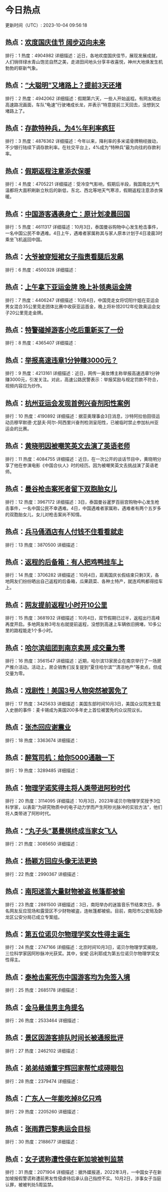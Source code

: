 # 今日热点

更新时间（UTC）: 2023-10-04 09:56:18

## 热点：[欢度国庆佳节 阔步迈向未来](https://cn.bing.com/search?q=欢度国庆佳节阔步迈向未来)
排行：1
热度：4904982
详细描述：近日，各地欢度国庆佳节，展现发展成就，人们徜徉绿水青山饱览自然之美，走进田间地头分享丰收喜悦，神州大地焕发生机勃勃的崭新气象。

## 热点：[“大聪明”又堵路上？提前3天还堵](https://cn.bing.com/search?q=“大聪明”又堵路上？提前3天还堵)
排行：2
热度：4942062
详细描述：假期第六天，一些人开始返程。有网友晒出高速路况画面，车队“龟速”行驶堵成长龙，并表示“特意提前三天回去，没想到又堵路上了。

## 热点：[存款特种兵，为4%年利率疯狂](https://cn.bing.com/search?q=存款特种兵，为4%年利率疯狂)
排行：3
热度：4876362
详细描述：今年以来，降利率的多米诺骨牌稍经拨动，不少银行陆续下调存款利率。在社交平台上，4%成为“特种兵”最为向往的存款利率。

## 热点：[假期返程注意添衣保暖](https://cn.bing.com/search?q=假期返程注意添衣保暖)
排行：4
热度：4705221
详细描述：受冷空气影响，假期后半段，我国南北方气温都将大面积刷新立秋后的新低，东北、西北等地天气寒凉，假期返程注意添衣保暖。

## 热点：[中国游客遇袭身亡：原计划凌晨回国](https://cn.bing.com/search?q=中国游客遇袭身亡：原计划凌晨回国)
排行：5
热度：4611317
详细描述：10月3日，泰国曼谷购物中心发生枪击事件，一名中国公民不幸遇难。4日上午，遇难者家属称其与家人原本计划于4日凌晨3时乘坐飞机返回中国。

## 热点：[大爷被穿短裙女子指责看腿后发飙](https://cn.bing.com/search?q=大爷被穿短裙女子指责看腿后发飙)
排行：6
热度：4500328
详细描述：

## 热点：[上午拿下亚运金牌 晚上补领奥运金牌](https://cn.bing.com/search?q=上午拿下亚运金牌晚上补领奥运金牌)
排行：7
热度：4406247
详细描述：10月4日，中国竞走女将切阳什姐在亚运会男女混合35公里竞走团体比赛中收获亚运首金，晚上将补领2012年伦敦奥运会女子20公里竞走金牌。

## 热点：[特警碰掉游客小吃后重新买了一份](https://cn.bing.com/search?q=特警碰掉游客小吃后重新买了一份)
排行：8
热度：4365407
详细描述：

## 热点：[举报高速违章1分钟赚3000元？](https://cn.bing.com/search?q=举报高速违章1分钟赚3000元？)
排行：9
热度：4213161
详细描述：近日，网传一美妆博主称举报高速违章1分钟赚3000元，引发关注。对此，高速公路民警表示：举报奖励与规定罚款不符合，视频内容应为炒作。

## 热点：[杭州亚运会发现首例兴奋剂阳性案例](https://cn.bing.com/search?q=杭州亚运会发现首例兴奋剂阳性案例)
排行：10
热度：4190892
详细描述：据亚奥理事会3日消息，沙特阿拉伯田径运动员穆罕默德·尤瑟夫·阿尔-阿西里兴奋剂检测呈阳性，已被临时禁止参加杭州亚运会的比赛。

## 热点：[黄晓明因被嘲笑英文去演了英语老师](https://cn.bing.com/search?q=黄晓明因被嘲笑英文去演了英语老师)
排行：11
热度：4084755
详细描述：近日，在一次公开的谈话节目中，黄晓明分享了他在参演电影《中国合伙人》时的经历。因为被嘲笑英文去挑战演了英语老师。

## 热点：[曼谷枪击案死者留下双胞胎女儿](https://cn.bing.com/search?q=曼谷枪击案死者留下双胞胎女儿)
排行：12
热度：3967172
详细描述：3日，泰国曼谷暹罗百丽宫购物中心发生枪击事件，一名中国公民不幸遇难。4日，中国遇难者家属称，遇难者有两个五岁多的双胞胎女儿，女儿对枪击案尚不知情。

## 热点：[兵马俑酒店有人付钱不住看看就走](https://cn.bing.com/search?q=兵马俑酒店有人付钱不住看看就走)
排行：13
热度：3870500
详细描述：

## 热点：[返程的后备箱：有人把鸡鸭挂车上](https://cn.bing.com/search?q=返程的后备箱：有人把鸡鸭挂车上)
排行：14
热度：3706282
详细描述：10月4日，距离国庆长假结束只剩3天，各地网友们纷纷晒出自己返程的后备箱，瓜果蔬菜、各种土特产，就连鸡鸭都得挂车上。

## 热点：[网友提前返程1小时开10公里](https://cn.bing.com/search?q=网友提前返程1小时开10公里)
排行：15
热度：3681932
详细描述：10月4日，双节假期已过半，返程出行高峰再度开启。多地网友称3号左右就提前返程，没想到高速上车辆依旧拥堵，10多公里的路程能走1个多小时。

## 热点：[哈尔滨组团到南京卖房 成交量为零](https://cn.bing.com/search?q=哈尔滨组团到南京卖房成交量为零)
排行：16
热度：3561547
详细描述：近期，哈尔滨13家房企在南京举行了一场房产推介活动。活动上，房企销售们反复提到“夏住哈尔滨”“清凉地产”等卖点，但成交量为零。

## 热点：[戏剧性！美国3号人物突然被罢免了](https://cn.bing.com/search?q=戏剧性！美国3号人物突然被罢免了)
排行：17
热度：3425633
详细描述：美国东部时间10月3日，美国众议院发生载入史册的事件：麦卡锡成为美国200多年史上首位被罢免的众议院议长。

## 热点：[张杰回应谢震业](https://cn.bing.com/search?q=张杰回应谢震业)
排行：18
热度：3363674
详细描述：

## 热点：[醉驾司机：给你5000通融一下](https://cn.bing.com/search?q=醉驾司机：给你5000通融一下)
排行：19
热度：3289485
详细描述：

## 热点：[物理学诺奖得主将人类带进阿秒时代](https://cn.bing.com/search?q=物理学诺奖得主将人类带进阿秒时代)
排行：20
热度：3114095
详细描述：10月3日，2023年诺贝尔物理学奖授予3位科学家，以表彰“为研究物质中的电子动力学而产生阿秒光脉冲的实验方法”，他们将人类带进了阿秒时代。

## 热点：[“丸子头”葛曼棋终成当家女飞人](https://cn.bing.com/search?q=“丸子头”葛曼棋终成当家女飞人)
排行：21
热度：3085650
详细描述：

## 热点：[杨颖方回应头像无法更换](https://cn.bing.com/search?q=杨颖方回应头像无法更换)
排行：22
热度：2990367
详细描述：

## 热点：[南阳迷笛大量财物被盗 帐篷都被偷](https://cn.bing.com/search?q=南阳迷笛大量财物被盗帐篷都被偷)
排行：23
热度：2881500
详细描述：3日，南阳举办的迷笛音乐节结束次日，多名网友反应现场和露营区不少财物被盗，连帐篷都被偷。目前，南阳市公安局及卧龙区公安分局已成立专案组。

## 热点：[第五位诺贝尔物理学奖女性得主诞生](https://cn.bing.com/search?q=第五位诺贝尔物理学奖女性得主诞生)
排行：24
热度：2747166
详细描述：北京时间10月3日，诺贝尔物理学奖揭晓，三位科学家因阿秒脉冲光获奖。其中，安妮·吕利耶成为第五位诺贝尔物理学奖女性得主。

## 热点：[泰枪击案死伤中国游客均为免签入境](https://cn.bing.com/search?q=泰枪击案死伤中国游客均为免签入境)
排行：25
热度：2685178
详细描述：

## 热点：[金马最佳男主角提名](https://cn.bing.com/search?q=金马最佳男主角提名)
排行：26
热度：2533464
详细描述：

## 热点：[景区因游客排队时间长被通报批评](https://cn.bing.com/search?q=景区因游客排队时间长被通报批评)
排行：27
热度：2462102
详细描述：

## 热点：[弟弟结婚董宇辉回家帮忙成碍眼包](https://cn.bing.com/search?q=弟弟结婚董宇辉回家帮忙成碍眼包)
排行：28
热度：2379474
详细描述：

## 热点：[广东人一年能吃掉8亿只鸡](https://cn.bing.com/search?q=广东人一年能吃掉8亿只鸡)
排行：29
热度：2205260
详细描述：

## 热点：[张雨霏巴黎奥运会目标](https://cn.bing.com/search?q=张雨霏巴黎奥运会目标)
排行：30
热度：2188677
详细描述：

## 热点：[女子谎称遭性侵在新加坡被判监禁](https://cn.bing.com/search?q=女子谎称遭性侵在新加坡被判监禁)
排行：31
热度：2071904
详细描述：据外媒报道，2022年3月，一中国女子在新加坡报假警谎称遭前男友性侵虐待后承认自己指控不实。10月2日，涉事女子当庭认罪，被被判处5周监禁。

